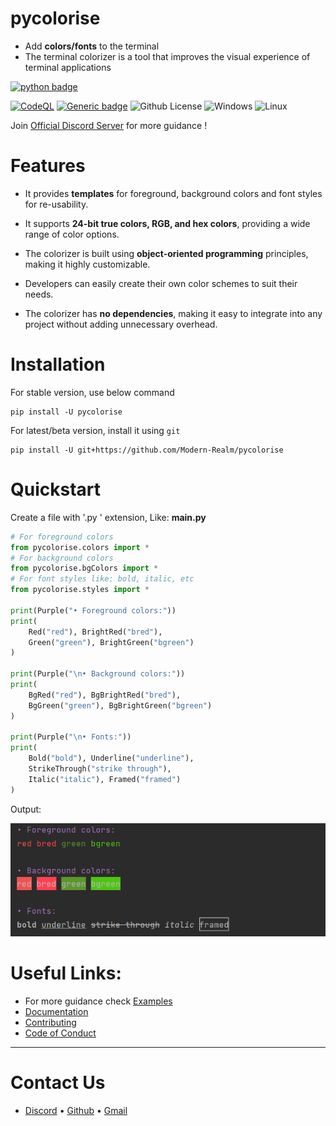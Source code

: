 # pycolorise

- Add **colors/fonts** to the terminal
- The terminal colorizer is a tool that improves the visual experience of terminal applications

[![python badge](http://ForTheBadge.com/images/badges/made-with-python.svg)](https://www.python.org/ "Python")

[![CodeQL](https://github.com/Modern-Realm/pycolorise/actions/workflows/codeql.yml/badge.svg)](https://github.com/Modern-Realm/pycolorise/actions/workflows/codeql.yml)
[![Generic badge](https://img.shields.io/badge/Python-3.7-blue.svg)](https://www.python.org/)
![Github License](https://img.shields.io/badge/license-MIT-blue)
![Windows](https://img.shields.io/badge/os-windows-yellow)
![Linux](https://img.shields.io/badge/os-linux-yellow)

Join [Official Discord Server](https://discord.gg/GVMWx5EaAN  "click to Join") for more guidance !

# Features

- It provides **templates** for foreground, background colors and font styles for re-usability.

- It supports **24-bit true colors, RGB, and hex colors**, providing a wide range of color options.

- The colorizer is built using **object-oriented programming** principles, making it highly customizable.

- Developers can easily create their own color schemes to suit their needs.

- The colorizer has **no dependencies**, making it easy to integrate into any project without adding unnecessary
  overhead.

# Installation

For stable version, use below command

```shell
pip install -U pycolorise
```

For latest/beta version, install it using `git`

```shell
pip install -U git+https://github.com/Modern-Realm/pycolorise
```

# Quickstart

Create a file with '.py ' extension, Like: **main.py**

```python
# For foreground colors
from pycolorise.colors import *
# For background colors
from pycolorise.bgColors import *
# For font styles like: bold, italic, etc
from pycolorise.styles import *

print(Purple("• Foreground colors:"))
print(
    Red("red"), BrightRed("bred"),
    Green("green"), BrightGreen("bgreen")
)

print(Purple("\n• Background colors:"))
print(
    BgRed("red"), BgBrightRed("bred"),
    BgGreen("green"), BgBrightGreen("bgreen")
)

print(Purple("\n• Fonts:"))
print(
    Bold("bold"), Underline("underline"),
    StrikeThrough("strike through"),
    Italic("italic"), Framed("framed")
)
```

Output:

<img src="https://github.com/Modern-Realm/pycolorise/blob/main/docs/images/output-1.png" alt="output">

# Useful Links:

- For more guidance check [Examples](https://github.com/Modern-Realm/pycolorise/tree/main/Examples)
- [Documentation](https://modern-realm.github.io/pycolorise/)
- [Contributing](https://github.com/Modern-Realm/pycolorise/blob/main/.github/CONTRIBUTING.md)
- [Code of Conduct](https://github.com/Modern-Realm/pycolorise/blob/main/.github/CODE_OF_CONDUCT.md)

-----

# Contact Us

- [Discord](https://discord.gg/GVMWx5EaAN) • [Github](https://github.com/skrphenix) • [Gmail](mailto:saikeerthan.keerthan.9@gmail.com)

